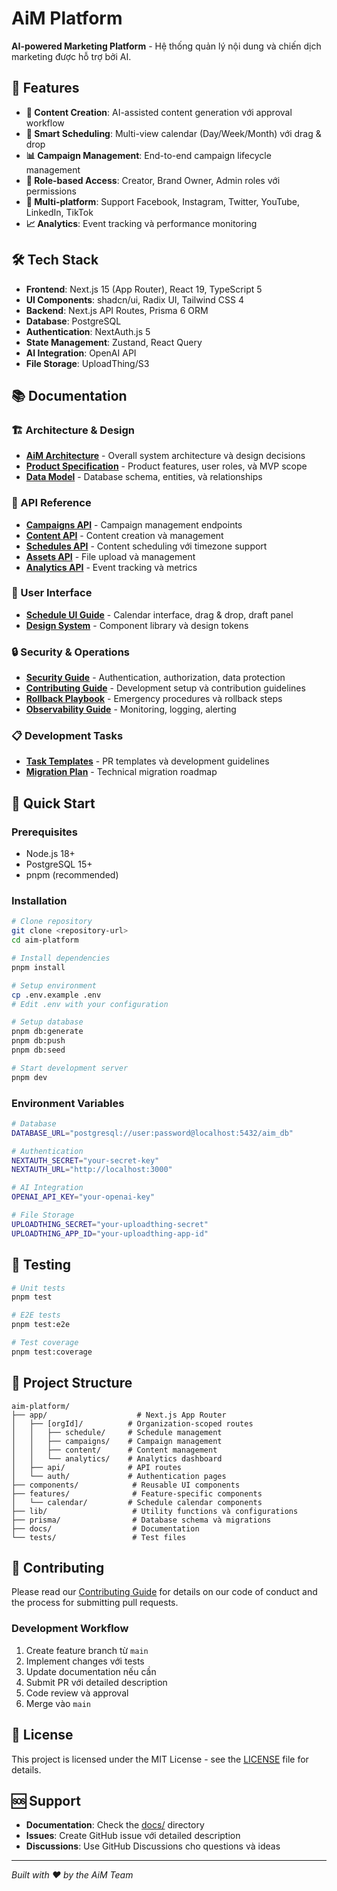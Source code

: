 # AiM Platform

**AI-powered Marketing Platform** - Hệ thống quản lý nội dung và chiến dịch marketing được hỗ trợ bởi AI.

## 🚀 Features

- **🎨 Content Creation**: AI-assisted content generation với approval workflow
- **📅 Smart Scheduling**: Multi-view calendar (Day/Week/Month) với drag & drop
- **📊 Campaign Management**: End-to-end campaign lifecycle management
- **🔐 Role-based Access**: Creator, Brand Owner, Admin roles với permissions
- **📱 Multi-platform**: Support Facebook, Instagram, Twitter, YouTube, LinkedIn, TikTok
- **📈 Analytics**: Event tracking và performance monitoring

## 🛠️ Tech Stack

- **Frontend**: Next.js 15 (App Router), React 19, TypeScript 5
- **UI Components**: shadcn/ui, Radix UI, Tailwind CSS 4
- **Backend**: Next.js API Routes, Prisma 6 ORM
- **Database**: PostgreSQL
- **Authentication**: NextAuth.js 5
- **State Management**: Zustand, React Query
- **AI Integration**: OpenAI API
- **File Storage**: UploadThing/S3

## 📚 Documentation

### 🏗️ Architecture & Design

- [**AiM Architecture**](./AiM_Architecture.md) - Overall system architecture và design decisions
- [**Product Specification**](./docs/SPEC.md) - Product features, user roles, và MVP scope
- [**Data Model**](./docs/data-model.md) - Database schema, entities, và relationships

### 🔌 API Reference

- [**Campaigns API**](./docs/api/campaigns.md) - Campaign management endpoints
- [**Content API**](./docs/api/content.md) - Content creation và management
- [**Schedules API**](./docs/api/schedules.md) - Content scheduling với timezone support
- [**Assets API**](./docs/api/assets.md) - File upload và management
- [**Analytics API**](./docs/api/analytics.md) - Event tracking và metrics

### 🎨 User Interface

- [**Schedule UI Guide**](./docs/ui/schedule.md) - Calendar interface, drag & drop, draft panel
- [**Design System**](./docs/ui/design-system.md) - Component library và design tokens

### 🔒 Security & Operations

- [**Security Guide**](./docs/SECURITY.md) - Authentication, authorization, data protection
- [**Contributing Guide**](./docs/CONTRIBUTING.md) - Development setup và contribution guidelines
- [**Rollback Playbook**](./docs/playbooks/rollback.md) - Emergency procedures và rollback steps
- [**Observability Guide**](./docs/playbooks/observability.md) - Monitoring, logging, alerting

### 📋 Development Tasks

- [**Task Templates**](./docs/tasks/) - PR templates và development guidelines
- [**Migration Plan**](./AiM_Migration_Plan_vi.md) - Technical migration roadmap

## 🚀 Quick Start

### Prerequisites

- Node.js 18+
- PostgreSQL 15+
- pnpm (recommended)

### Installation

```bash
# Clone repository
git clone <repository-url>
cd aim-platform

# Install dependencies
pnpm install

# Setup environment
cp .env.example .env
# Edit .env with your configuration

# Setup database
pnpm db:generate
pnpm db:push
pnpm db:seed

# Start development server
pnpm dev
```

### Environment Variables

```bash
# Database
DATABASE_URL="postgresql://user:password@localhost:5432/aim_db"

# Authentication
NEXTAUTH_SECRET="your-secret-key"
NEXTAUTH_URL="http://localhost:3000"

# AI Integration
OPENAI_API_KEY="your-openai-key"

# File Storage
UPLOADTHING_SECRET="your-uploadthing-secret"
UPLOADTHING_APP_ID="your-uploadthing-app-id"
```

## 🧪 Testing

```bash
# Unit tests
pnpm test

# E2E tests
pnpm test:e2e

# Test coverage
pnpm test:coverage
```

## 📁 Project Structure

```
aim-platform/
├── app/                    # Next.js App Router
│   ├── [orgId]/          # Organization-scoped routes
│   │   ├── schedule/     # Schedule management
│   │   ├── campaigns/    # Campaign management
│   │   ├── content/      # Content management
│   │   └── analytics/    # Analytics dashboard
│   ├── api/              # API routes
│   └── auth/             # Authentication pages
├── components/            # Reusable UI components
├── features/              # Feature-specific components
│   └── calendar/         # Schedule calendar components
├── lib/                   # Utility functions và configurations
├── prisma/                # Database schema và migrations
├── docs/                  # Documentation
└── tests/                 # Test files
```

## 🤝 Contributing

Please read our [Contributing Guide](./docs/CONTRIBUTING.md) for details on our code of conduct and the process for submitting pull requests.

### Development Workflow

1. Create feature branch từ `main`
2. Implement changes với tests
3. Update documentation nếu cần
4. Submit PR với detailed description
5. Code review và approval
6. Merge vào `main`

## 📄 License

This project is licensed under the MIT License - see the [LICENSE](./LICENSE.md) file for details.

## 🆘 Support

- **Documentation**: Check the [docs/](./docs/) directory
- **Issues**: Create GitHub issue với detailed description
- **Discussions**: Use GitHub Discussions cho questions và ideas

---

_Built with ❤️ by the AiM Team_

